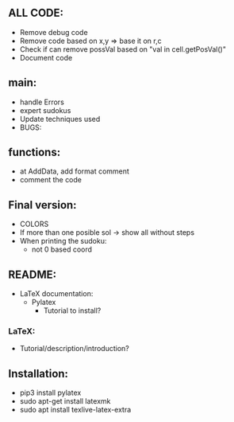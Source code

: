 ## ALL CODE:
- Remove debug code
- Remove code based on x,y => base it on r,c
- Check if can remove possVal based on "val in cell.getPosVal()"
- Document code


## main:
- handle Errors
- expert sudokus
- Update techniques used
- BUGS:


## functions:
- at AddData, add format comment
- comment the code

## Final version:
- COLORS
- If more than one posible sol -> show all without steps
- When printing the sudoku:
  - not 0 based coord



## README:
- LaTeX documentation:
  - Pylatex
    - Tutorial to install?

### LaTeX:
- Tutorial/description/introduction?


## Installation:
- pip3 install pylatex
- sudo apt-get install latexmk
- sudo apt install texlive-latex-extra